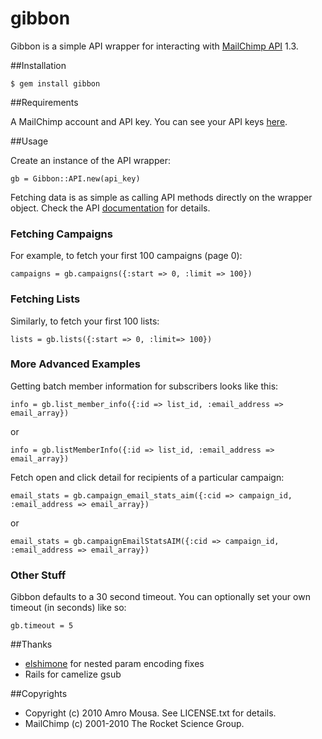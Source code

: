 # gibbon

Gibbon is a simple API wrapper for interacting with [MailChimp API](http://www.mailchimp.com/api) 1.3.

##Installation

    $ gem install gibbon
    
##Requirements

A MailChimp account and API key. You can see your API keys [here](http://admin.mailchimp.com/account/api).

##Usage

Create an instance of the API wrapper:

    gb = Gibbon::API.new(api_key)

Fetching data is as simple as calling API methods directly on the wrapper object. 
Check the API [documentation](http://www.mailchimp.com/api/1.3) for details.

### Fetching Campaigns

For example, to fetch your first 100 campaigns (page 0):

    campaigns = gb.campaigns({:start => 0, :limit => 100})
    
### Fetching Lists

Similarly, to fetch your first 100 lists:

    lists = gb.lists({:start => 0, :limit=> 100})
    
### More Advanced Examples

Getting batch member information for subscribers looks like this:

    info = gb.list_member_info({:id => list_id, :email_address => email_array})

or

    info = gb.listMemberInfo({:id => list_id, :email_address => email_array})
    
Fetch open and click detail for recipients of a particular campaign:

    email_stats = gb.campaign_email_stats_aim({:cid => campaign_id, :email_address => email_array})

or

    email_stats = gb.campaignEmailStatsAIM({:cid => campaign_id, :email_address => email_array})

### Other Stuff

Gibbon defaults to a 30 second timeout. You can optionally set your own timeout (in seconds) like so:

    gb.timeout = 5

##Thanks

* [elshimone](https://github.com/elshimone) for nested param encoding fixes
* Rails for camelize gsub

##Copyrights

* Copyright (c) 2010 Amro Mousa. See LICENSE.txt for details.
* MailChimp (c) 2001-2010 The Rocket Science Group.